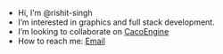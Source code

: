 -  Hi, I’m @rishit-singh
-  I’m interested in graphics and full stack development.
-  I’m looking to collaborate on [CacoEngine](https://www.github.com/rishit-singh/CacoEngine.git)
-  How to reach me: [Email](mailto:rsrishitsingh@gmail.com)

<!---
rishit-singh/rishit-singh is a ✨ special ✨ repository because its `README.md` (this file) appears on your GitHub profile.
You can click the Preview link to take a look at your changes.
--->
